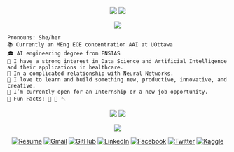 <p align="center">
  <img src="https://github.com/Jihanekb/Jihanekb/assets/77389840/7c51c125-21f4-4a17-9ef9-5e101d004ad5">
  <img src="https://readme-typing-svg.demolab.com?font=Lustria&size=23&pause=1000&color=8B73FF&center=true&vCenter=true&width=435&lines=AI+Student;Bio-Inspired+Technologies+Enthusiast;Believer+in+learning+by+Doing;Always+looking+for+new+opportunities">
</p>
<p align="center">
  <img src="https://github.com/Jihanekb/Jihanekb/assets/77389840/b31dd3c7-6eeb-4902-8de5-76286b032f7d">
</p>


````
Pronouns: She/her
📚 Currently an MEng ECE concentration AAI at UOttawa
🎓 AI engineering degree from ENSIAS
🔭 I have a strong interest in Data Science and Artificial Intelligence and their applications in healthcare.
💖 In a complicated relationship with Neural Networks.
🌱 I love to learn and build something new, productive, innovative, and creative.
🚩 I’m currently open for an Internship or a new job opportunity.
🐼 Fun Facts: 📖 🎵 🪡 
````

<p align="center">
  <img src="!https://github.com/Jihanekb/Jihanekb/assets/77389840/1f926194-7c28-4df5-90d8-5d88a0597737">
  <img src="!https://github.com/Jihanekb/Jihanekb/assets/77389840/48a13671-f193-4d1c-9e30-8db97367a244">
</p>

<p align="center">
  <img src="https://github.com/Jihanekb/Jihanekb/assets/77389840/63c353b5-e9a4-4aab-bfa7-4a0d9cbce071">
</p>
<p align="center">
	<a href="https://drive.google.com/file/d/1gER7LYpQ-Pl1kECLAAP-3BfuG_CAseD5/view?usp=sharing"><img src="https://img.icons8.com/bubbles/50/000000/resume.png" alt="Resume"/></a>
	<a href="mailto:karibjihane@gmail.com"><img src="https://img.icons8.com/bubbles/50/000000/gmail.png" alt="Gmail"/></a>
	<a href="https://github.com/Jihanekb"><img src="https://img.icons8.com/bubbles/50/000000/github.png" alt="GitHub"/></a>
	<a href="https://www.linkedin.com/in/jihane-karib-360918205/"><img src="https://img.icons8.com/bubbles/50/000000/linkedin.png" alt="LinkedIn"/></a>
	<a href="https://www.facebook.com/solumcerulean"><img src="https://img.icons8.com/bubbles/50/000000/facebook-new.png" alt="Facebook"/></a>
	<a href="https://twitter.com/jihanekarib"><img src="https://img.icons8.com/bubbles/50/000000/twitter-circled.png" alt="Twitter"/></a>
	<a href="https://www.kaggle.com/solumelysia"><img src="https://img.icons8.com/bubbles/50/000000/X9xhn0_Nf5rZ/kik.png" alt="Kaggle"/></a>
</p>

<!---
Jihanekb/Jihanekb is a ✨ special ✨ repository because its `README.md` (this file) appears on your GitHub profile.
You can click the Preview link to take a look at your changes.
--->
